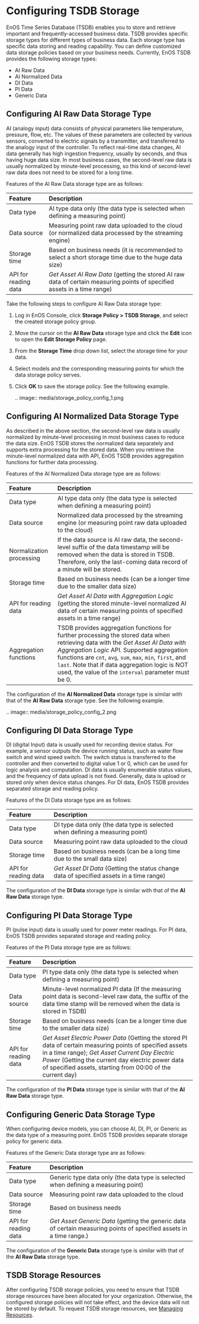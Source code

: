 # Configuring TSDB Storage

EnOS Time Series Database (TSDB) enables you to store and retrieve important and frequently-accessed business data. TSDB provides specific storage types for different types of business data. Each storage type has specific data storing and reading capability. You can define customized data storage policies based on your business needs. Currently, EnOS TSDB provides the following storage types:

- AI Raw Data
- AI Normalized Data
- DI Data
- PI Data
- Generic Data

## Configuring AI Raw Data Storage Type

AI (analogy input) data consists of physical parameters like temperature, pressure, flow, etc. The values of these parameters are collected by various sensors, converted to electric signals by a transmitter, and transferred to the analogy input of the controller. To reflect real-time data changes, AI data generally has high ingestion frequency, usually by seconds, and thus having huge data size. In most business cases, the second-level raw data is usually normalized by minute-level processing, so this kind of second-level raw data does not need to be stored for a long time.

Features of the AI Raw Data storage type are as follows:

| Feature              | Description                                                  |
| :------------------- | :----------------------------------------------------------- |
| Data type            | AI type data only (the data type is selected when defining a measuring point) |
| Data source          | Measuring point raw data uploaded to the cloud (or normalized data processed by the streaming engine) |
| Storage time         | Based on business needs (it is recommended to select a short storage time due to the huge data size) |
| API for reading data | *Get Asset AI Raw Data* (getting the stored AI raw data of certain measuring points of specified assets in a time range) |

Take the following steps to configure AI Raw Data storage type:

1. Log in EnOS Console, click **Storage Policy > TSDB Storage**, and select the created storage policy group.

2. Move the cursor on the **AI Raw Data** storage type and click the **Edit** icon to open the **Edit Storage Policy** page.

3. From the **Storage Time** drop down list, select the storage time for your data.

4. Select models and the corresponding measuring points for which the data storage policy serves.

5. Click **OK** to save the storage policy. See the following example.

   .. image:: media/storage_policy_config_1.png

## Configuring AI Normalized Data Storage Type

As described in the above section, the second-level raw data is usually normalized by minute-level processing in most business cases to reduce the data size. EnOS TSDB stores the normalized data separately and supports extra processing for the stored data. When you retrieve the minute-level normalized data with API, EnOS TSDB provides aggregation functions for further data processing.

Features of the AI Normalized Data storage type are as follows:

| Feature                  | Description                                                  |
| :----------------------- | :----------------------------------------------------------- |
| Data type                | AI type data only (the data type is selected when defining a measuring point) |
| Data source              | Normalized data processed by the streaming engine (or measuring point raw data uploaded to the cloud) |
| Normalization processing | If the data source is AI raw data, the second-level suffix of the data timestamp will be removed when the data is stored in TSDB. Therefore, only the last-coming data record of a minute will be stored. |
| Storage time             | Based on business needs (can be a longer time due to the smaller data size) |
| API for reading data     | *Get Asset AI Data with Aggregation Logic* (getting the stored minute-level normalized AI data of certain measuring points of specified assets in a time range) |
| Aggregation functions    | TSDB provides aggregation functions for further processing the stored data when retrieving data with the *Get Asset AI Data with Aggregation Logic* API. Supported aggregation functions are `cnt`, `avg`, `sum`, `max`, `min`, `first`, and `last`. Note that if data aggregation logic is NOT used, the value of the `interval` parameter must be 0. |

The configuration of the **AI Normalized Data** storage type is similar with that of the **AI Raw Data** storage type. See the following example.

.. image:: media/storage_policy_config_2.png

## Configuring DI Data Storage Type

DI (digital Input) data is usually used for recording device status. For example, a sensor outputs the device running status, such as water flow switch and wind speed switch. The switch status is transferred to the controller and then converted to digital value 1 or 0, which can be used for logic analysis and computation. DI data is usually enumerable status values, and the frequency of data upload is not fixed. Generally, data is upload or stored only when device status changes. For DI data, EnOS TSDB provides separated storage and reading policy.

Features of the DI Data storage type are as follows:

| Feature              | Description                                                  |
| :------------------- | :----------------------------------------------------------- |
| Data type            | DI type data only (the data type is selected when defining a measuring point) |
| Data source          | Measuring point raw data uploaded to the cloud               |
| Storage time         | Based on business needs (can be a long time due to the small data size) |
| API for reading data | *Get Asset DI Data* (Getting the status change data of specified assets in a time range) |

The configuration of the **DI Data** storage type is similar with that of the **AI Raw Data** storage type.



## Configuring PI Data Storage Type

PI (pulse input) data is usually used for power meter readings. For PI data, EnOS TSDB provides separated storage and reading policy.

Features of the PI Data storage type are as follows:

| Feature              | Description                                                  |
| :------------------- | :----------------------------------------------------------- |
| Data type            | PI type data only (the data type is selected when defining a measuring point) |
| Data source          | Minute-level normalized PI data (If the measuring point data is second-level raw data, the suffix of the data time stamp will be removed when the data is stored in TSDB) |
| Storage time         | Based on business needs (can be a longer time due to the smaller data size) |
| API for reading data | *Get Asset Electric Power Data* (Getting the stored PI data of certain measuring points of specified assets in a time range); *Get Asset Current Day Electric Power* (Getting the current day electric power data of specified assets, starting from 00:00 of the current day) |

The configuration of the **PI Data** storage type is similar with that of the **AI Raw Data** storage type.



## Configuring Generic Data Storage Type

When configuring device models, you can choose AI, DI, PI, or Generic as the data type of a measuring point. EnOS TSDB provides separate storage policy for generic data.

Features of the Generic Data storage type are as follows:

| Feature              | Description                                                  |
| :------------------- | :----------------------------------------------------------- |
| Data type            | Generic type data only (the data type is selected when defining a measuring point) |
| Data source          | Measuring point raw data uploaded to the cloud               |
| Storage time         | Based on business needs                                      |
| API for reading data | *Get Asset Generic Data* (getting the generic data of certain measuring points of specified assets in a time range.) |

The configuration of the **Generic Data** storage type is similar with that of the **AI Raw Data** storage type.

## TSDB Storage Resources

After configuring TSDB storage policies, you need to ensure that TSDB storage resources have been allocated for your organization. Otherwise, the configured storage policies will not take effect, and the device data will not be stored by default. To request TSDB storage resources, see [Managing Resources](/docs/enos/en/2.0.8/resourcemanagement/getstarted.html).

<!--end-->
